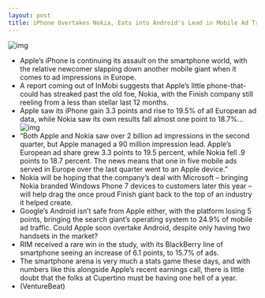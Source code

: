 ```yaml
---
layout: post
title: iPhone Overtakes Nokia, Eats into Android's Lead in Mobile Ad Traffic
---
```

![img](http://media.idownloadblog.com/wp-content/uploads/2011/07/Nokia-5800-vs-iphone-e1311132247539.jpeg)
* Apple’s iPhone is continuing its assault on the smartphone world, with the relative newcomer slapping down another mobile giant when it comes to ad impressions in Europe.
* A report coming out of InMobi suggests that Apple’s little phone-that-could has streaked past the old foe, Nokia, with the Finish company still reeling from a less than stellar last 12 months.
* Apple saw its iPhone gain 3.3 points and rise to 19.5% of all European ad data, while Nokia saw its own results fall almost one point to 18.7%…
![img](http://media.idownloadblog.com/wp-content/uploads/2011/07/inmobi-europe-report.jpeg)
* “Both Apple and Nokia saw over 2 billion ad impressions in the second quarter, but Apple managed a 90 million impression lead. Apple’s European ad share grew 3.3 points to 19.5 percent, while Nokia fell .9 points to 18.7 percent. The news means that one in five mobile ads served in Europe over the last quarter went to an Apple device.”
* Nokia will be hoping that the company’s deal with Microsoft – bringing Nokia branded Windows Phone 7 devices to customers later this year – will help drag the once proud Finish giant back to the top of an industry it helped create.
* Google’s Android isn’t safe from Apple either, with the platform losing 5 points, bringing the search giant’s operating system to 24.9% of mobile ad traffic. Could Apple soon overtake Android, despite only having two handsets in the market?
* RIM received a rare win in the study, with its BlackBerry line of smartphone seeing an increase of 6.1 points, to 15.7% of ads.
* The smartphone arena is very much a stats game these days, and with numbers like this alongside Apple’s recent earnings call, there is little doubt that the folks at Cupertino must be having one hell of a year.
* (VentureBeat)

